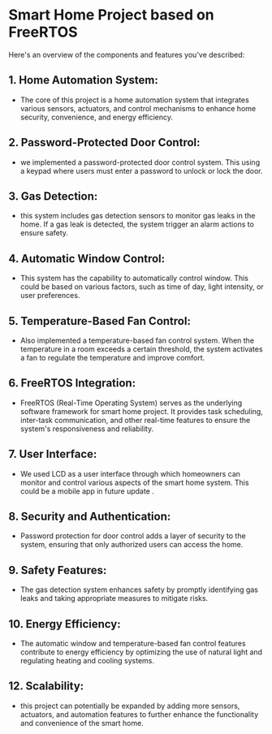 # Smart Home Project based on FreeRTOS 

Here's an overview of the components and features you've described:

## 1. **Home Automation System:**
   - The core of this project is a home automation system that integrates various sensors, actuators, and control mechanisms to enhance home security, convenience, and energy efficiency.

## 2. **Password-Protected Door Control:**
   - we implemented a password-protected door control system. This using a keypad  where users must enter a password to unlock or lock the door.

## 3. **Gas Detection:**
   - this system includes gas detection sensors to monitor gas leaks in the home. If a gas leak is detected, the system trigger an alarm actions to ensure safety.

## 4. **Automatic Window Control:**
   - This system has the capability to automatically control window. This could be based on various factors, such as time of day, light intensity, or user preferences.

## 5. **Temperature-Based Fan Control:**
   - Also implemented a temperature-based fan control system. When the temperature in a room exceeds a certain threshold, the system activates a fan to regulate the temperature and improve comfort.

## 6. **FreeRTOS Integration:**
   - FreeRTOS (Real-Time Operating System) serves as the underlying software framework for smart home project. It provides task scheduling, inter-task communication, and other real-time features to ensure the system's responsiveness and reliability.

## 7. **User Interface:**
   - We used LCD as  a user interface through which homeowners can monitor and control various aspects of the smart home system. This could be a mobile app in future update .

## 8. **Security and Authentication:**
   - Password protection for door control adds a layer of security to the system, ensuring that only authorized users can access the home.

## 9. **Safety Features:**
   - The gas detection system enhances safety by promptly identifying gas leaks and taking appropriate measures to mitigate risks.

## 10. **Energy Efficiency:**
   - The automatic window and temperature-based fan control features contribute to energy efficiency by optimizing the use of natural light and regulating heating and cooling systems.

## 12. **Scalability:**
  - this project can potentially be expanded by adding more sensors, actuators, and automation features to further enhance the functionality and convenience of the smart home.

